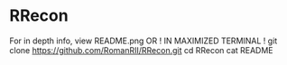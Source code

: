 # RRecon
For in depth info, view README.png
OR
! IN MAXIMIZED TERMINAL !
git clone https://github.com/RomanRII/RRecon.git
cd RRecon
cat README
